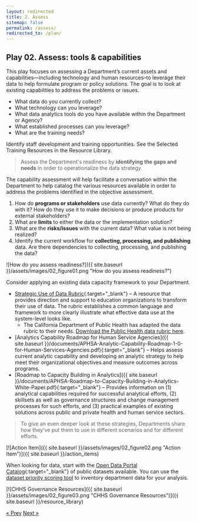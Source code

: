 ```yaml
---
layout: redirected
title: 2. Assess
sitemap: false
permalink: /assess/
redirected_to: /plan/
---
```

## Play 02. Assess: tools & capabilities

This play focuses on assessing a Department’s current assets and capabilities—including technology and human resources–to leverage their data to help formulate program or policy solutions. The goal is to look at existing capabilities to address the problems or issues.

* What data do you currently collect?
* What technology can you leverage?
* What data analytics tools do you have available within the Department or Agency?
* What established processes can you leverage?
* What are the training needs?

Identify staff development and training opportunities. See the Selected Training Resources in the Resource Library.

>Assess the Department's readiness by **identifying the gaps and needs** in order to operationalize the data strategy.

The capability assessment will help facilitate a conversation within the Department  to help catalog the various resources available in order to address the problems identified in the objective assessment.

1. How do **programs or stakeholders** use data currently? What do they do with it? How do they use it to make decisions or produce products for external stakeholders?
2. What are **limits** to either the data or the implementation solution?
3. What are the **risks/issues** with the current data? What value is not being realized?
4. Identify the current workflow for **collecting, processing, and publishing** data. Are there dependencies to collecting, processing, and publishing the data?

![How do you assess readiness?]({{ site.baseurl }}/assets/images/02_figure01.png "How do you assess readiness?")

Consider applying an existing data capacity framework to your Department.
* [Strategic Use of Data Rubric](https://sdp.cepr.harvard.edu/strategic-use-data-rubric/){:target="_blank"} – A resource that provides direction and support to education organizations to transform their use of data. The rubric establishes a common language and framework to more clearly illustrate what effective data use at the system-level looks like.
  * The California Department of Public Health has adapted the data rubric to their needs. [Download the Public Health data rubric here](https://github.com/chhsdata/dataplaybook/raw/gh-pages/documents/Public-Health-Strategic-Use-of-Data-Rubric-09-04-18.docx).
* [Analytics Capability Roadmap for Human Service Agencies]({{ site.baseurl }}/documents/APHSA-Analytic-Capability-Roadmap-1-0-for-Human-Services-Agencies.pdf){:target="_blank"} – Helps assess current analytic capability and developing an analytic strategy to help meet their organizational objectives and measure outcomes across programs.
* [Roadmap to Capacity Building in Analytics]({{ site.baseurl }}/documents/APHSA-Roadmap-to-Capacity-Building-in-Analytics-White-Paper.pdf){:target="_blank"} – Provides information on (1) analytical capabilities required for successful analytical efforts, (2) skillsets as well as governance structures and change management processes for such efforts, and (3) practical examples of existing solutions across public and private health and human service sectors.

>To give an even deeper look at these strategies, Departments share how they’ve put them to use in different scenarios and for different efforts.

[![Action Item]({{ site.baseurl }}/assets/images/02_figure02.png "Action Item")]({{ site.baseurl }}/action_items)

When looking for data, start with the [Open Data Portal Catalog](https://data.chhs.ca.gov/dataset/dataset-catalog/resource/2d60ad30-db63-43c8-a4b6-0861f27856ff){:target="_blank"} of public datasets available. You can use the [dataset priority scoring tool](https://github.com/chhsdata/opendatahandbook/raw/gh-pages/documents/CHHS-Open-Data-Priority-Scoring-Template.xlsx) to inventory department data for your analysis.

[![CHHS Governance Resources]({{ site.baseurl }}/assets/images/02_figure03.png "CHHS Governance Resources")]({{ site.baseurl }}/resource_library)

<!-- Pagination -->
<div class="pagination">
  <a class="pagination-item older" href="{{ site.baseurl }}/define">&laquo; Prev</a>
  <a class="pagination-item newer" href="{{ site.baseurl }}/implement">Next &raquo;</a>
</div>
